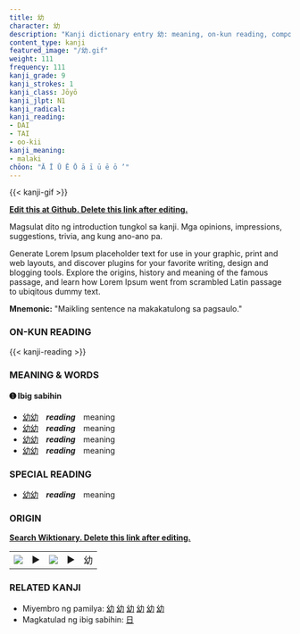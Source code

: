 ```yaml
---
title: 幼
character: 幼
description: "Kanji dictionary entry 幼: meaning, on-kun reading, compounds, origin, related kanji"
content_type: kanji
featured_image: "/幼.gif"
weight: 111
frequency: 111
kanji_grade: 9
kanji_strokes: 1
kanji_class: Jōyō
kanji_jlpt: N1
kanji_radical: 
kanji_reading: 
- DAI
- TAI
- oo-kii
kanji_meaning:
- malaki
chōon: "Ā Ī Ū Ē Ō ā ī ū ē ō ’"
---
```

[//]: # (Don't edit the line below. Kanji animated GIF code is automatically generated.)
{{< kanji-gif >}}

[//]: # (Edit below this line.)

**[Edit this at Github. Delete this link after editing.](https://github.com/tim0g/tim/tree/main/content/kanji/幼/index.md)**

Magsulat dito ng introduction tungkol sa kanji. Mga opinions, impressions, suggestions, trivia, ang kung ano-ano pa.

Generate Lorem Ipsum placeholder text for use in your graphic, print and web layouts, and discover plugins for your favorite writing, design and blogging tools. Explore the origins, history and meaning of the famous passage, and learn how Lorem Ipsum went from scrambled Latin passage to ubiqitous dummy text.
 
**Mnemonic:** "Maikling sentence na makakatulong sa pagsaulo."

### ON-KUN READING

[//]: # (Don't edit the line below. ON-KUN READING code is automatically generated.)
{{< kanji-reading >}}

### MEANING & WORDS

#### ➊ **Ibig sabihin**
  - [幼](../幼)[幼](../幼)　***reading***　meaning
  - [幼](../幼)[幼](../幼)　***reading***　meaning
  - [幼](../幼)[幼](../幼)　***reading***　meaning
  - [幼](../幼)[幼](../幼)　***reading***　meaning

### SPECIAL READING
  - [幼](../幼)[幼](../幼)　***reading***　meaning

### ORIGIN

**[Search Wiktionary. Delete this link after editing.](https://wiktionary.org/wiki/幼)**
<table class="kanji-table"><tr><td>
<img src="60px-幼-bronze.svg.png">
</td><td>▶</td><td>
<img src="60px-幼-oracle.svg.png">
</td><td>▶</td>
<td class="kanji-origin">幼</td>
</tr></table>

### RELATED KANJI
- Miyembro ng pamilya: [幼](../幼) [幼](../幼) [幼](../幼) [幼](../幼) [幼](../幼) [幼](../幼)
- Magkatulad ng ibig sabihin: [日](../日)
